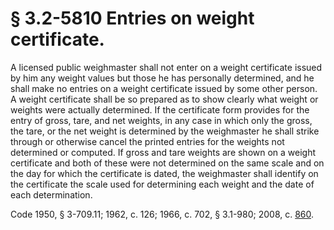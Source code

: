 # § 3.2-5810 Entries on weight certificate.

<p>A licensed public weighmaster shall not enter on a weight certificate issued by him any weight values but those he has personally determined, and he shall make no entries on a weight certificate issued by some other person. A weight certificate shall be so prepared as to show clearly what weight or weights were actually determined. If the certificate form provides for the entry of gross, tare, and net weights, in any case in which only the gross, the tare, or the net weight is determined by the weighmaster he shall strike through or otherwise cancel the printed entries for the weights not determined or computed. If gross and tare weights are shown on a weight certificate and both of these were not determined on the same scale and on the day for which the certificate is dated, the weighmaster shall identify on the certificate the scale used for determining each weight and the date of each determination.</p><p>Code 1950, § 3-709.11; 1962, c. 126; 1966, c. 702, § 3.1-980; 2008, c. <a href='http://lis.virginia.gov/cgi-bin/legp604.exe?081+ful+CHAP0860'>860</a>.</p>